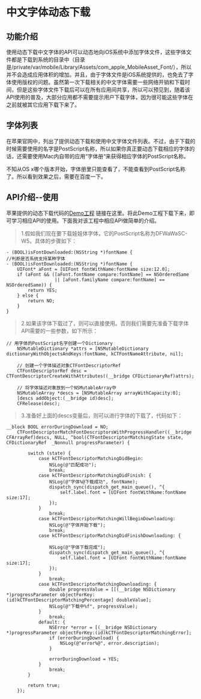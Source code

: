 # 中文字体动态下载

## 功能介绍
使用动态下载中文字体的API可以动态地向iOS系统中添加字体文件，这些字体文件都是下载到系统的目录中（目录是/private/var/mobile/Library/Assets/com_apple_MobileAsset_Font/），所以并不会造成应用体积的增加。并且，由于字体文件是iOS系统提供的，也免去了字体使用版权的问题。虽然第一次下载相关的中文字体需要一些网络开销和下载时间，但是这些字体文件下载后可以在所有应用间共享，所以可以预见到，随着该API使用的普及，大部分应用都不需要提示用户下载字体，因为很可能这些字体在之前就被其它应用下载下来了。

## 字体列表
在苹果官网中，列出了提供动态下载和使用中文字体文件列表。不过，由于下载的时候需要使用的名字是PostScript名称，所以如果你真正要动态下载相应的字体的话，还需要使用Mac内自带的应用“字体册“来获得相应字体的PostScript名称。

不知从OS x哪个版本开始，字体册里只能查看了，不能查看到PostScript名称了。所以看到效果之后，需要在百度一下。

## API介绍--使用
苹果提供的动态下载代码的[Demo工程](https://developer.apple.com/library/content/samplecode/DownloadFont/Introduction/Intro.html#//apple_ref/doc/uid/DTS40013404-Intro-DontLinkElementID_2) 链接在这里。将此Demo工程下载下来，即可学习相应API的使用。下面我对该工程中相应API做简单的介绍。

> 1.假如我们现在要下载娃娃体字体，它的PostScript名称为DFWaWaSC-W5。具体的步骤如下：

```
- (BOOL)isFontDownloaded:(NSString *)fontName {   
//判断是否系统支持某种字体
- (BOOL)isFontDownloaded:(NSString *)fontName {
    UIFont* aFont = [UIFont fontWithName:fontName size:12.0];
    if (aFont && ([aFont.fontName compare:fontName] == NSOrderedSame
                  || [aFont.familyName compare:fontName] == NSOrderedSame)) {
        return YES;
    } else {
        return NO;
    }
}
```

> 2.如果该字体下载过了，则可以直接使用。否则我们需要先准备下载字体API需要的一些参数，如下所示：

```
// 用字体的PostScript名字创建一个Dictionary
    NSMutableDictionary *attrs = [NSMutableDictionary dictionaryWithObjectsAndKeys:fontName, kCTFontNameAttribute, nil];
    
    // 创建一个字体描述对象CTFontDescriptorRef
    CTFontDescriptorRef desc = CTFontDescriptorCreateWithAttributes((__bridge CFDictionaryRef)attrs);
    
    // 将字体描述对象放到一个NSMutableArray中
    NSMutableArray *descs = [NSMutableArray arrayWithCapacity:0];
    [descs addObject:(__bridge id)desc];
    CFRelease(desc);
```

> 3.准备好上面的descs变量后，则可以进行字体的下载了，代码如下：

```
__block BOOL errorDuringDownload = NO;
    CTFontDescriptorMatchFontDescriptorsWithProgressHandler((__bridge CFArrayRef)descs, NULL, ^bool(CTFontDescriptorMatchingState state, CFDictionaryRef  _Nonnull progressParameter) {
        
        switch (state) {
            case kCTFontDescriptorMatchingDidBegin:
                NSLog(@"匹配成功");
                break;
            case kCTFontDescriptorMatchingDidFinish: {
                NSLog(@"字体%@下载成功", fontName);
                dispatch_sync(dispatch_get_main_queue(), ^{
                    self.label.font = [UIFont fontWithName:fontName size:17];
                });
            }
                break;
            case kCTFontDescriptorMatchingWillBeginDownloading:
                NSLog(@"字体开始下载");
                break;
            case kCTFontDescriptorMatchingDidFinishDownloading: {
                
                NSLog(@"字体下载完成");
                dispatch_sync(dispatch_get_main_queue(), ^{
                    self.label.font = [UIFont fontWithName:fontName size:17];
                });
            }
                break;
            case kCTFontDescriptorMatchingDownloading: {
                double progressValue = [[(__bridge NSDictionary *)progressParameter objectForKey:(id)kCTFontDescriptorMatchingPercentage] doubleValue];
                NSLog(@"下载中%f", progressValue);
            }
                break;
            default: {
                NSError *error = [(__bridge NSDictionary *)progressParameter objectForKey:(id)kCTFontDescriptorMatchingError];
                if (errorDuringDownload) {
                    NSLog(@"error%@", error.description);
                }
                
                errorDuringDownload = YES;
            }
                break;
        }
        
        return true;
    });
```